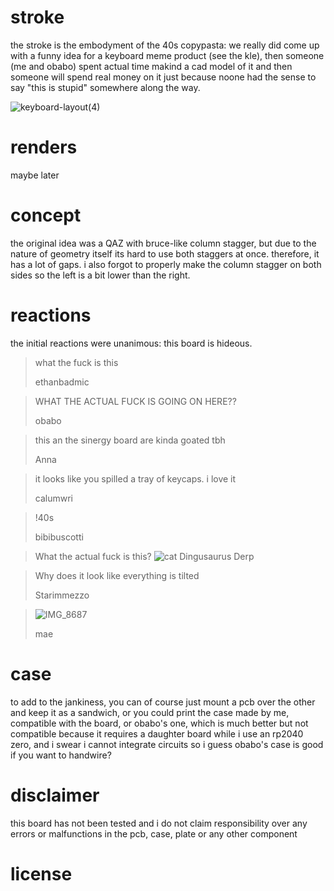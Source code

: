 # stroke
the stroke is the embodyment of the 40s copypasta: we really did come up with a funny idea for a keyboard meme product (see the kle), then someone (me and obabo) spent actual time makind a cad model of it and then someone will spend real money on it just because noone had the sense to say "this is stupid" somewhere along the way.

![keyboard-layout(4)](https://github.com/tobiKaboom/stroke/assets/157970333/55f024e7-1916-4273-bdc9-bcefab88b34a)
# renders
maybe later
# concept
the original idea was a QAZ with bruce-like column stagger, but due to the nature of geometry itself its hard to use both staggers at once. therefore, it has a lot of gaps.
i also forgot to properly make the column stagger on both sides so the left is a bit lower than the right.
# reactions
the initial reactions were unanimous: this board is hideous.

> what the fuck is this
> 
> ethanbadmic

> WHAT THE ACTUAL FUCK IS GOING ON HERE??
>
> obabo

> this an the sinergy board are kinda goated tbh
>
> Anna

> it looks like you spilled a tray of keycaps. i love it
>
> calumwri

> !40s
>
> bibibuscotti

> What the actual fuck is this?
> ![cat](https://cdn.discordapp.com/attachments/527180441950617615/1255620396154093751/FsjbfYtaYAAfr-E.JPEG?ex=667e73de&is=667d225e&hm=f5a523f9b768b0a8f7fbe9847dba96479776ee7e2dfa1c37b344bb8e9b9fd95e&)
> Dingusaurus Derp

> Why does it look like everything is tilted
>
> Starimmezzo


> ![IMG_8687](https://github.com/tobiKaboom/stroke/assets/157970333/89d939f1-97bd-4168-99ad-64d653809d8a)
> 
> mae

# case
to add to the jankiness, you can of course just mount a pcb over the other and keep it as a sandwich, or you could print the case made by me, compatible with the board, or obabo's one, which is much better but not compatible because it requires a daughter board while i use an rp2040 zero, and i swear i cannot integrate circuits so i guess obabo's case is good if you want to handwire?

# disclaimer
this board has not been tested and i do not claim responsibility over any errors or malfunctions in the pcb, case, plate or any other component 

# license

